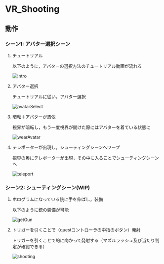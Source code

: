 # VR_Shooting

## 動作
### シーン1: アバター選択シーン
1. チュートリアル

    以下のように，アバターの選択方法のチュートリアル動画が流れる
    
    ![intro](img\intro.gif)

1. アバター選択
    
    チュートリアルに従い，アバター選択

    ![avatarSelect](img\avatarSelect.gif)


1. 暗転＋アバターが憑依

    視界が暗転し，もう一度視界が開けた際にはアバターを着ている状態に

    ![wearAvatar](img\wearAvatar.gif)


1. テレポーターが出現し，シューティングシーンへワープ

    視界の奥にテレポーターが出現，その中に入ることでシューティングシーンへ

    ![teleport](img\teleport.gif)

### シーン2: シューティングシーン(WIP)
1. ホログラムになっている銃に手を伸ばし，装備

    以下のように銃の装備が可能

    ![getGun](img\getGun.gif)

2. トリガーを引くことで（questコントローラの中指のボタン）発射

    トリガーを引くことで的に向かって発射する（マズルラッシュ及び当たり判定が確認できる）

    ![shooting](img\shooting.gif)





